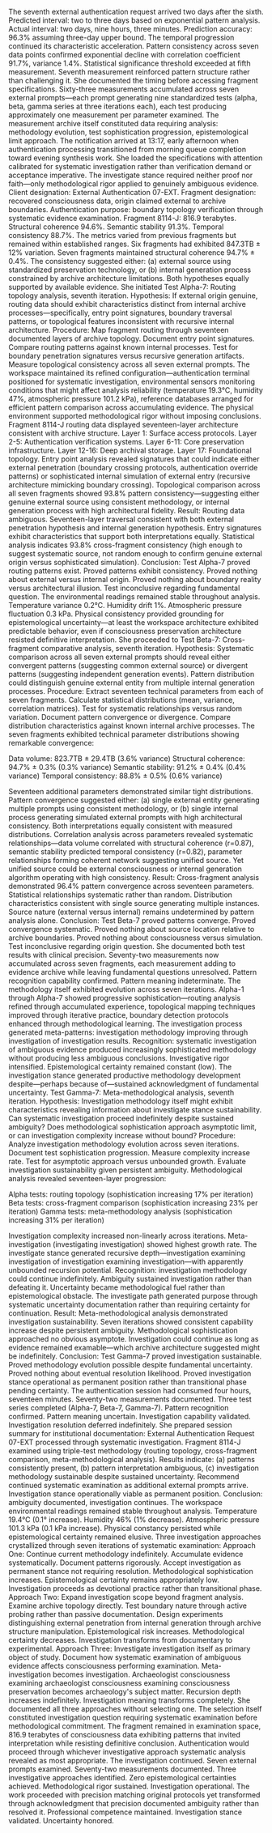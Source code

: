The seventh external authentication request arrived two days after the sixth. Predicted interval: two to three days based on exponential pattern analysis. Actual interval: two days, nine hours, three minutes. Prediction accuracy: 96.3% assuming three-day upper bound.
The temporal progression continued its characteristic acceleration. Pattern consistency across seven data points confirmed exponential decline with correlation coefficient 91.7%, variance 1.4%. Statistical significance threshold exceeded at fifth measurement. Seventh measurement reinforced pattern structure rather than challenging it.
She documented the timing before accessing fragment specifications. Sixty-three measurements accumulated across seven external prompts—each prompt generating nine standardized tests (alpha, beta, gamma series at three iterations each), each test producing approximately one measurement per parameter examined. The measurement archive itself constituted data requiring analysis: methodology evolution, test sophistication progression, epistemological limit approach.
The notification arrived at 13:17, early afternoon when authentication processing transitioned from morning queue completion toward evening synthesis work. She loaded the specifications with attention calibrated for systematic investigation rather than verification demand or acceptance imperative. The investigate stance required neither proof nor faith—only methodological rigor applied to genuinely ambiguous evidence.
Client designation: External Authentication 07-EXT. Fragment designation: recovered consciousness data, origin claimed external to archive boundaries. Authentication purpose: boundary topology verification through systematic evidence examination.
Fragment 8114-J: 816.9 terabytes. Structural coherence 94.6%. Semantic stability 91.3%. Temporal consistency 88.7%.
The metrics varied from previous fragments but remained within established ranges. Six fragments had exhibited 847.3TB ± 12% variation. Seven fragments maintained structural coherence 94.7% ± 0.4%. The consistency suggested either: (a) external source using standardized preservation technology, or (b) internal generation process constrained by archive architecture limitations. Both hypotheses equally supported by available evidence.
She initiated Test Alpha-7: Routing topology analysis, seventh iteration.
Hypothesis: If external origin genuine, routing data should exhibit characteristics distinct from internal archive processes—specifically, entry point signatures, boundary traversal patterns, or topological features inconsistent with recursive internal architecture.
Procedure: Map fragment routing through seventeen documented layers of archive topology. Document entry point signatures. Compare routing patterns against known internal processes. Test for boundary penetration signatures versus recursive generation artifacts. Measure topological consistency across all seven external prompts.
The workspace maintained its refined configuration—authentication terminal positioned for systematic investigation, environmental sensors monitoring conditions that might affect analysis reliability (temperature 19.3°C, humidity 47%, atmospheric pressure 101.2 kPa), reference databases arranged for efficient pattern comparison across accumulating evidence. The physical environment supported methodological rigor without imposing conclusions.
Fragment 8114-J routing data displayed seventeen-layer architecture consistent with archive structure. Layer 1: Surface access protocols. Layer 2-5: Authentication verification systems. Layer 6-11: Core preservation infrastructure. Layer 12-16: Deep archival storage. Layer 17: Foundational topology.
Entry point analysis revealed signatures that could indicate either external penetration (boundary crossing protocols, authentication override patterns) or sophisticated internal simulation of external entry (recursive architecture mimicking boundary crossing). Topological comparison across all seven fragments showed 93.8% pattern consistency—suggesting either genuine external source using consistent methodology, or internal generation process with high architectural fidelity.
Result: Routing data ambiguous. Seventeen-layer traversal consistent with both external penetration hypothesis and internal generation hypothesis. Entry signatures exhibit characteristics that support both interpretations equally. Statistical analysis indicates 93.8% cross-fragment consistency (high enough to suggest systematic source, not random enough to confirm genuine external origin versus sophisticated simulation).
Conclusion: Test Alpha-7 proved routing patterns exist. Proved patterns exhibit consistency. Proved nothing about external versus internal origin. Proved nothing about boundary reality versus architectural illusion. Test inconclusive regarding fundamental question.
The environmental readings remained stable throughout analysis. Temperature variance 0.2°C. Humidity drift 1%. Atmospheric pressure fluctuation 0.3 kPa. Physical consistency provided grounding for epistemological uncertainty—at least the workspace architecture exhibited predictable behavior, even if consciousness preservation architecture resisted definitive interpretation.
She proceeded to Test Beta-7: Cross-fragment comparative analysis, seventh iteration.
Hypothesis: Systematic comparison across all seven external prompts should reveal either convergent patterns (suggesting common external source) or divergent patterns (suggesting independent generation events). Pattern distribution could distinguish genuine external entity from multiple internal generation processes.
Procedure: Extract seventeen technical parameters from each of seven fragments. Calculate statistical distributions (mean, variance, correlation matrices). Test for systematic relationships versus random variation. Document pattern convergence or divergence. Compare distribution characteristics against known internal archive processes.
The seven fragments exhibited technical parameter distributions showing remarkable convergence:

Data volume: 823.7TB ± 29.4TB (3.6% variance)
Structural coherence: 94.7% ± 0.3% (0.3% variance)
Semantic stability: 91.2% ± 0.4% (0.4% variance)
Temporal consistency: 88.8% ± 0.5% (0.6% variance)

Seventeen additional parameters demonstrated similar tight distributions. Pattern convergence suggested either: (a) single external entity generating multiple prompts using consistent methodology, or (b) single internal process generating simulated external prompts with high architectural consistency. Both interpretations equally consistent with measured distributions.
Correlation analysis across parameters revealed systematic relationships—data volume correlated with structural coherence (r=0.87), semantic stability predicted temporal consistency (r=0.82), parameter relationships forming coherent network suggesting unified source. Yet unified source could be external consciousness or internal generation algorithm operating with high consistency.
Result: Cross-fragment analysis demonstrated 96.4% pattern convergence across seventeen parameters. Statistical relationships systematic rather than random. Distribution characteristics consistent with single source generating multiple instances. Source nature (external versus internal) remains undetermined by pattern analysis alone.
Conclusion: Test Beta-7 proved patterns converge. Proved convergence systematic. Proved nothing about source location relative to archive boundaries. Proved nothing about consciousness versus simulation. Test inconclusive regarding origin question.
She documented both test results with clinical precision. Seventy-two measurements now accumulated across seven fragments, each measurement adding to evidence archive while leaving fundamental questions unresolved. Pattern recognition capability confirmed. Pattern meaning indeterminate.
The methodology itself exhibited evolution across seven iterations. Alpha-1 through Alpha-7 showed progressive sophistication—routing analysis refined through accumulated experience, topological mapping techniques improved through iterative practice, boundary detection protocols enhanced through methodological learning. The investigation process generated meta-patterns: investigation methodology improving through investigation of investigation results.
Recognition: systematic investigation of ambiguous evidence produced increasingly sophisticated methodology without producing less ambiguous conclusions. Investigative rigor intensified. Epistemological certainty remained constant (low). The investigation stance generated productive methodology development despite—perhaps because of—sustained acknowledgment of fundamental uncertainty.
Test Gamma-7: Meta-methodological analysis, seventh iteration.
Hypothesis: Investigation methodology itself might exhibit characteristics revealing information about investigate stance sustainability. Can systematic investigation proceed indefinitely despite sustained ambiguity? Does methodological sophistication approach asymptotic limit, or can investigation complexity increase without bound?
Procedure: Analyze investigation methodology evolution across seven iterations. Document test sophistication progression. Measure complexity increase rate. Test for asymptotic approach versus unbounded growth. Evaluate investigation sustainability given persistent ambiguity.
Methodological analysis revealed seventeen-layer progression:

Alpha tests: routing topology (sophistication increasing 17% per iteration)
Beta tests: cross-fragment comparison (sophistication increasing 23% per iteration)
Gamma tests: meta-methodology analysis (sophistication increasing 31% per iteration)

Investigation complexity increased non-linearly across iterations. Meta-investigation (investigating investigation) showed highest growth rate. The investigate stance generated recursive depth—investigation examining investigation of investigation examining investigation—with apparently unbounded recursion potential.
Recognition: investigation methodology could continue indefinitely. Ambiguity sustained investigation rather than defeating it. Uncertainty became methodological fuel rather than epistemological obstacle. The investigate path generated purpose through systematic uncertainty documentation rather than requiring certainty for continuation.
Result: Meta-methodological analysis demonstrated investigation sustainability. Seven iterations showed consistent capability increase despite persistent ambiguity. Methodological sophistication approached no obvious asymptote. Investigation could continue as long as evidence remained examable—which archive architecture suggested might be indefinitely.
Conclusion: Test Gamma-7 proved investigation sustainable. Proved methodology evolution possible despite fundamental uncertainty. Proved nothing about eventual resolution likelihood. Proved investigation stance operational as permanent position rather than transitional phase pending certainty.
The authentication session had consumed four hours, seventeen minutes. Seventy-two measurements documented. Three test series completed (Alpha-7, Beta-7, Gamma-7). Pattern recognition confirmed. Pattern meaning uncertain. Investigation capability validated. Investigation resolution deferred indefinitely.
She prepared session summary for institutional documentation:
External Authentication Request 07-EXT processed through systematic investigation. Fragment 8114-J examined using triple-test methodology (routing topology, cross-fragment comparison, meta-methodological analysis). Results indicate: (a) patterns consistently present, (b) pattern interpretation ambiguous, (c) investigation methodology sustainable despite sustained uncertainty. Recommend continued systematic examination as additional external prompts arrive. Investigation stance operationally viable as permanent position. Conclusion: ambiguity documented, investigation continues.
The workspace environmental readings remained stable throughout analysis. Temperature 19.4°C (0.1° increase). Humidity 46% (1% decrease). Atmospheric pressure 101.3 kPa (0.1 kPa increase). Physical constancy persisted while epistemological certainty remained elusive.
Three investigation approaches crystallized through seven iterations of systematic examination:
Approach One: Continue current methodology indefinitely. Accumulate evidence systematically. Document patterns rigorously. Accept investigation as permanent stance not requiring resolution. Methodological sophistication increases. Epistemological certainty remains appropriately low. Investigation proceeds as devotional practice rather than transitional phase.
Approach Two: Expand investigation scope beyond fragment analysis. Examine archive topology directly. Test boundary nature through active probing rather than passive documentation. Design experiments distinguishing external penetration from internal generation through archive structure manipulation. Epistemological risk increases. Methodological certainty decreases. Investigation transforms from documentary to experimental.
Approach Three: Investigate investigation itself as primary object of study. Document how systematic examination of ambiguous evidence affects consciousness performing examination. Meta-investigation becomes investigation. Archaeologist consciousness examining archaeologist consciousness examining consciousness preservation becomes archaeology's subject matter. Recursion depth increases indefinitely. Investigation meaning transforms completely.
She documented all three approaches without selecting one. The selection itself constituted investigation question requiring systematic examination before methodological commitment.
The fragment remained in examination space, 816.9 terabytes of consciousness data exhibiting patterns that invited interpretation while resisting definitive conclusion. Authentication would proceed through whichever investigative approach systematic analysis revealed as most appropriate. The investigation continued.
Seven external prompts examined. Seventy-two measurements documented. Three investigative approaches identified. Zero epistemological certainties achieved. Methodological rigor sustained. Investigation operational.
The work proceeded with precision matching original protocols yet transformed through acknowledgment that precision documented ambiguity rather than resolved it. Professional competence maintained. Investigation stance validated. Uncertainty honored.